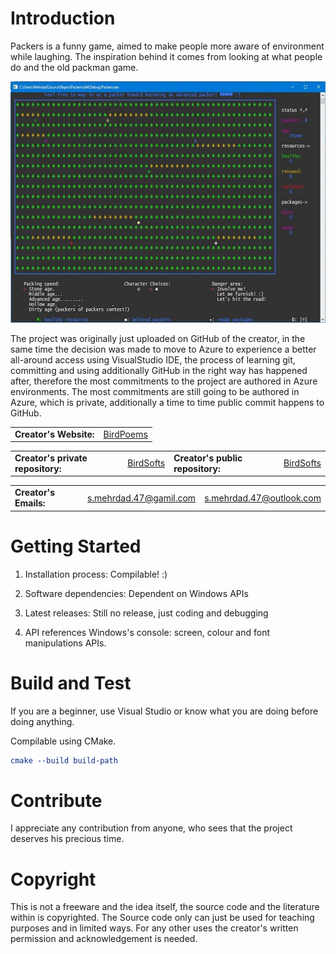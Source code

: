 # Introduction 
Packers is a funny game, aimed to make people more aware of environment while laughing.
The inspiration behind it comes from looking at what people do and the old packman game.

<img href="https://github.com/BirdSofts" src="https://github.com/BirdSofts/Packers/blob/master/ScreenShot_5.jpg" width="600" height="386" alt="ScreenShot">

The project was originally just uploaded on GitHub of the creator, in the same time the decision was made to move to Azure to experience a better all-around access using VisualStudio IDE, the process of learning git, committing and using additionally GitHub in the right way has happened after, therefore the most commitments to the project are authored in Azure environments. The most commitments are still going to be authored in Azure, which is private, additionally a time to time public commit happens to GitHub.

<table>
<tr>
<td><b>Creator's Website:</b></td>
<td><a href="https://birdpoems.jimdofree.com/">BirdPoems</a></td>
</tr>
</table>

<table>
<tr>
<td><b>Creator's private repository:</b></td>
<td><a href="https://dev.azure.com/BirdSofts/">BirdSofts</a></td>
<td><b>Creator's public repository:</b></td>
<td><a href="https://github.com/BirdSofts">BirdSofts</a></td>
</tr>
</table>

<table>
<tr>
<td><b>Creator's Emails:</b></td>
<td><a href="mailto:s.mehrdad.47@gamil.com">s.mehrdad.47@gamil.com</a></td>
<td><a href="mailto:s.mehrdad.47@outlook.com">s.mehrdad.47@outlook.com</a></td>
</tr>
</table>

# Getting Started
1.	Installation process:
Compilable! :)

2.	Software dependencies:
Dependent on Windows APIs

3.	Latest releases:
Still no release, just coding and debugging

4.	API references
Windows's console: screen, colour and font manipulations APIs.

# Build and Test
If you are a beginner, use Visual Studio or know what you are doing before doing anything.

Compilable using CMake.
```cmake
cmake --build build-path
```

# Contribute
I appreciate any contribution from anyone, who sees that the project deserves his precious time.

# Copyright
This is not a freeware and the idea itself, the source code and the literature within is copyrighted. The Source code only can just be used for teaching purposes and in limited ways. For any other uses the creator's written permission and acknowledgement is needed.